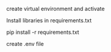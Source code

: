 create virtual environment and activate


Install libraries in requirements.txt

pip install -r requirements.txt


create .env file